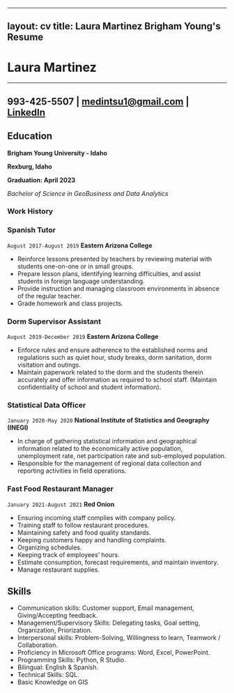 
---
layout: cv
title: Laura Martinez Brigham Young's Resume
---
# Laura Martinez

------------------------------------------------------------------------------------------------------------
993-425-5507 | medintsu1@gmail.com | [LinkedIn](https://www.linkedin.com/in/laura-martinez-6736881b3/)                        
------------------------------------------------------------------------------------------------------------
<!-- https://www.monique.tech/the-art-of-markdown -->

## Education

__Brigham Young University - Idaho__

**Rexburg, Idaho**

**Graduation: April 2023**

_Bachelor of Science in GeoBusiness and Data Analytics_


### Work History

### Spanish Tutor

`August 2017-August 2019`
__Eastern Arizona College__

- Reinforce lessons presented by teachers by reviewing material with students one-on-one or in small groups.
- Prepare lesson plans, identifying learning difficulties, and assist students in foreign language understanding.
-	Provide instruction and managing classroom environments in absence of the regular teacher.
-	Grade homework and class projects.

### Dorm Supervisor Assistant 

`August 2019-December 2019`
__Eastern Arizona College__

- Enforce rules and ensure adherence to the established norms and regulations such as quiet hour, study breaks, dorm sanitation, dorm visitation and outings.
-	Maintain paperwork related to the dorm and the students therein accurately and offer information as required to school staff. (Maintain confidentiality of school and student information).

### Statistical Data Officer 

`January 2020-May 2020`
__National Institute of Statistics and Geography (INEGI)__

- In charge of gathering statistical information and geographical information related to the economically active population, unemployment rate, net participation rate and sub-employed population.
- Responsible for the management of regional data collection and reporting activities in field operations.

### Fast Food Restaurant Manager 

`January 2021-August 2021`
__Red Onion__

- Ensuring incoming staff complies with company policy.
- Training staff to follow restaurant procedures.
-	Maintaining safety and food quality standards.
-	Keeping customers happy and handling complaints.
-	Organizing schedules.
-	Keeping track of employees’ hours.
-	Estimate consumption, forecast requirements, and maintain inventory.
-	Manage restaurant supplies.



## Skills

- Communication skills: Customer support, Email management, Giving/Accepting feedback.
- Management/Supervisory Skills: Delegating tasks, Goal setting, Organization, Priorization.
- Interpersonal skills: Problem-Solving, Willingness to learn, Teamwork / Collaboration.
- Proficiency in Microsoft Office programs: Word, Excel, PowerPoint.
- Programming Skills: Python, R Studio.
- Bilingual: English & Spanish.
- Technical Skills: SQL.
- Basic Knowledge on GIS

<!-- ### Footer

Last updated: July 2022 -->


